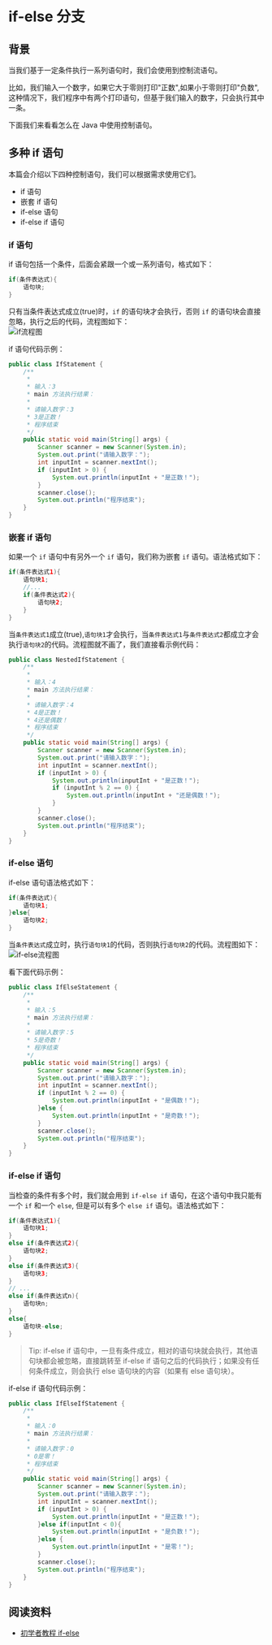 # if-else 分支

## 背景
当我们基于一定条件执行一系列语句时，我们会使用到控制流语句。

比如，我们输入一个数字，如果它大于零则打印"正数",如果小于零则打印"负数",这种情况下，我们程序中有两个打印语句，但基于我们输入的数字，只会执行其中一条。

下面我们来看看怎么在 Java 中使用控制语句。

## 多种 if 语句
本篇会介绍以下四种控制语句，我们可以根据需求使用它们。 
- if 语句
- 嵌套 if 语句
- if-else 语句
- if-else if 语句

### if 语句
if 语句包括一个条件，后面会紧跟一个或一系列语句，格式如下：  
```java 
if(条件表达式){
    语句块;
}
```

只有当条件表达式成立(true)时，`if` 的语句块才会执行，否则 `if` 的语句块会直接忽略，执行之后的代码，流程图如下：  
![if流程图](../../imgs/if流程图.jpg)

if 语句代码示例：  
```java
public class IfStatement {
    /**
     * 
     * 输入：3
     * main 方法执行结果：
     * 
     * 请输入数字：3
     * 3是正数！
     * 程序结束
     */
    public static void main(String[] args) {
        Scanner scanner = new Scanner(System.in);
        System.out.print("请输入数字：");
        int inputInt = scanner.nextInt();
        if (inputInt > 0) {
            System.out.println(inputInt + "是正数！");
        }
        scanner.close();
        System.out.println("程序结束");
    }
}
```

### 嵌套 if 语句
如果一个 `if` 语句中有另外一个 `if` 语句，我们称为嵌套 `if` 语句。语法格式如下：  
```java
if(条件表达式1){
    语句块1;
    //...
    if(条件表达式2){
        语句块2;
    }  
}   
```
当`条件表达式1`成立(true),`语句块1`才会执行，当`条件表达式1`与`条件表达式2`都成立才会执行`语句块2`的代码。流程图就不画了，我们直接看示例代码：  
```java
public class NestedIfStatement {
    /**
     *
     * 输入：4
     * main 方法执行结果：
     *
     * 请输入数字：4
     * 4是正数！
     * 4还是偶数！
     * 程序结束
     */
    public static void main(String[] args) {
        Scanner scanner = new Scanner(System.in);
        System.out.print("请输入数字：");
        int inputInt = scanner.nextInt();
        if (inputInt > 0) {
            System.out.println(inputInt + "是正数！");
            if (inputInt % 2 == 0) {
                System.out.println(inputInt + "还是偶数！");
            }
        }
        scanner.close();
        System.out.println("程序结束");
    }
}
```

### if-else 语句
if-else 语句语法格式如下：  
```java
if(条件表达式){
    语句块1;
}else{
    语句块2;
}
```
当`条件表达式`成立时，执行`语句块1`的代码，否则执行`语句块2`的代码。流程图如下：  
![if-else流程图](../../imgs/if-else流程图.jpg)

看下面代码示例：  
```java
public class IfElseStatement {
    /**
     *
     * 输入：5
     * main 方法执行结果：
     *
     * 请输入数字：5
     * 5是奇数！
     * 程序结束
     */
    public static void main(String[] args) {
        Scanner scanner = new Scanner(System.in);
        System.out.print("请输入数字：");
        int inputInt = scanner.nextInt();
        if (inputInt % 2 == 0) {
            System.out.println(inputInt + "是偶数！");
        }else {
            System.out.println(inputInt + "是奇数！");
        }
        scanner.close();
        System.out.println("程序结束");
    }
}
```

### if-else if 语句
当检查的条件有多个时，我们就会用到 `if-else if` 语句，在这个语句中我只能有一个 `if` 和一个 `else`, 但是可以有多个 `else if` 语句。语法格式如下：  
```java
if(条件表达式1){
    语句块1;
}
else if(条件表达式2){
    语句块2;
}
else if(条件表达式3){
    语句块3;
}
// ...
else if(条件表达式n){
    语句块n;
}
else{
    语句块-else;
}
```
> Tip: if-else if 语句中，一旦有条件成立，相对的语句块就会执行，其他语句块都会被忽略，直接跳转至 if-else if 语句之后的代码执行；如果没有任何条件成立，则会执行 else 语句块的内容（如果有 else 语句块）。

if-else if 语句代码示例：  
```java
public class IfElseIfStatement {
    /**
     *
     * 输入：0
     * main 方法执行结果：
     *
     * 请输入数字：0
     * 0是零！
     * 程序结束
     */
    public static void main(String[] args) {
        Scanner scanner = new Scanner(System.in);
        System.out.print("请输入数字：");
        int inputInt = scanner.nextInt();
        if (inputInt > 0) {
            System.out.println(inputInt + "是正数！");
        }else if(inputInt < 0){
            System.out.println(inputInt + "是负数！");
        }else {
            System.out.println(inputInt + "是零！");
        }
        scanner.close();
        System.out.println("程序结束");
    }
}
```

## 阅读资料
* [初学者教程 if-else](https://beginnersbook.com/2017/08/if-else-statement-in-java/)